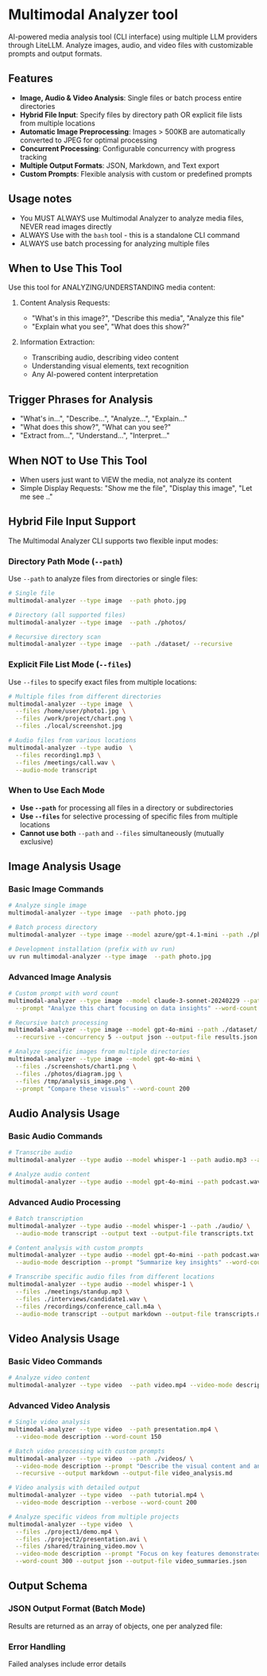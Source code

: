 # Multimodal Analyzer tool

AI-powered media analysis tool (CLI interface) using multiple LLM providers through LiteLLM. Analyze images, audio, and video files with customizable prompts and output formats.

## Features
- **Image, Audio & Video Analysis**: Single files or batch process entire directories
- **Hybrid File Input**: Specify files by directory path OR explicit file lists from multiple locations
- **Automatic Image Preprocessing**: Images > 500KB are automatically converted to JPEG for optimal processing
- **Concurrent Processing**: Configurable concurrency with progress tracking
- **Multiple Output Formats**: JSON, Markdown, and Text export
- **Custom Prompts**: Flexible analysis with custom or predefined prompts

## Usage notes
- You MUST ALWAYS use Multimodal Analyzer to analyze media files, NEVER read images directly
- ALWAYS Use with the `bash` tool - this is a standalone CLI command
- ALWAYS use batch processing for analyzing multiple files

## When to Use This Tool

Use this tool for ANALYZING/UNDERSTANDING media content:

1. Content Analysis Requests:
   - "What's in this image?", "Describe this media", "Analyze this file"
   - "Explain what you see", "What does this show?"

2. Information Extraction:
   - Transcribing audio, describing video content
   - Understanding visual elements, text recognition
   - Any AI-powered content interpretation

## Trigger Phrases for Analysis
- "What's in...", "Describe...", "Analyze...", "Explain..."
- "What does this show?", "What can you see?"
- "Extract from...", "Understand...", "Interpret..."

## When NOT to Use This Tool
- When users just want to VIEW the media, not analyze its content
- Simple Display Requests: "Show me the file", "Display this image", "Let me see .."

## Hybrid File Input Support

The Multimodal Analyzer CLI supports two flexible input modes:

### Directory Path Mode (`--path`)
Use `--path` to analyze files from directories or single files:

```bash
# Single file
multimodal-analyzer --type image  --path photo.jpg

# Directory (all supported files)
multimodal-analyzer --type image  --path ./photos/

# Recursive directory scan
multimodal-analyzer --type image  --path ./dataset/ --recursive
```

### Explicit File List Mode (`--files`)
Use `--files` to specify exact files from multiple locations:

```bash
# Multiple files from different directories
multimodal-analyzer --type image  \
  --files /home/user/photo1.jpg \
  --files /work/project/chart.png \
  --files ./local/screenshot.jpg

# Audio files from various locations
multimodal-analyzer --type audio  \
  --files recording1.mp3 \
  --files /meetings/call.wav \
  --audio-mode transcript
```

### When to Use Each Mode

- **Use `--path`** for processing all files in a directory or subdirectories
- **Use `--files`** for selective processing of specific files from multiple locations
- **Cannot use both** `--path` and `--files` simultaneously (mutually exclusive)

## Image Analysis Usage

### Basic Image Commands

```bash
# Analyze single image
multimodal-analyzer --type image  --path photo.jpg

# Batch process directory
multimodal-analyzer --type image --model azure/gpt-4.1-mini --path ./photos/ --output markdown

# Development installation (prefix with uv run)
uv run multimodal-analyzer --type image  --path photo.jpg
```

### Advanced Image Analysis

```bash
# Custom prompt with word count
multimodal-analyzer --type image --model claude-3-sonnet-20240229 --path chart.jpg \
  --prompt "Analyze this chart focusing on data insights" --word-count 300

# Recursive batch processing
multimodal-analyzer --type image --model gpt-4o-mini --path ./dataset/ \
  --recursive --concurrency 5 --output json --output-file results.json

# Analyze specific images from multiple directories
multimodal-analyzer --type image --model gpt-4o-mini \
  --files ./screenshots/chart1.png \
  --files ./photos/diagram.jpg \
  --files /tmp/analysis_image.png \
  --prompt "Compare these visuals" --word-count 200
```

## Audio Analysis Usage

### Basic Audio Commands

```bash
# Transcribe audio
multimodal-analyzer --type audio --model whisper-1 --path audio.mp3 --audio-mode transcript

# Analyze audio content
multimodal-analyzer --type audio --model gpt-4o-mini --path podcast.wav --audio-mode description
```

### Advanced Audio Processing

```bash
# Batch transcription
multimodal-analyzer --type audio --model whisper-1 --path ./audio/ \
  --audio-mode transcript --output text --output-file transcripts.txt

# Content analysis with custom prompts
multimodal-analyzer --type audio --model gpt-4o-mini --path podcast.wav \
  --audio-mode description --prompt "Summarize key insights" --word-count 200

# Transcribe specific audio files from different locations
multimodal-analyzer --type audio --model whisper-1 \
  --files ./meetings/standup.mp3 \
  --files ./interviews/candidate1.wav \
  --files /recordings/conference_call.m4a \
  --audio-mode transcript --output markdown --output-file transcripts.md
```

## Video Analysis Usage

### Basic Video Commands

```bash
# Analyze video content
multimodal-analyzer --type video  --path video.mp4 --video-mode description
```

### Advanced Video Analysis

```bash
# Single video analysis
multimodal-analyzer --type video  --path presentation.mp4 \
  --video-mode description --word-count 150

# Batch video processing with custom prompts
multimodal-analyzer --type video  --path ./videos/ \
  --video-mode description --prompt "Describe the visual content and any audio" \
  --recursive --output markdown --output-file video_analysis.md

# Video analysis with detailed output
multimodal-analyzer --type video  --path tutorial.mp4 \
  --video-mode description --verbose --word-count 200

# Analyze specific videos from multiple projects
multimodal-analyzer --type video  \
  --files ./project1/demo.mp4 \
  --files ./project2/presentation.avi \
  --files /shared/training_video.mov \
  --video-mode description --prompt "Focus on key features demonstrated" \
  --word-count 300 --output json --output-file video_summaries.json
```

## Output Schema

### JSON Output Format (Batch Mode)

Results are returned as an array of objects, one per analyzed file:

### Error Handling
Failed analyses include error details